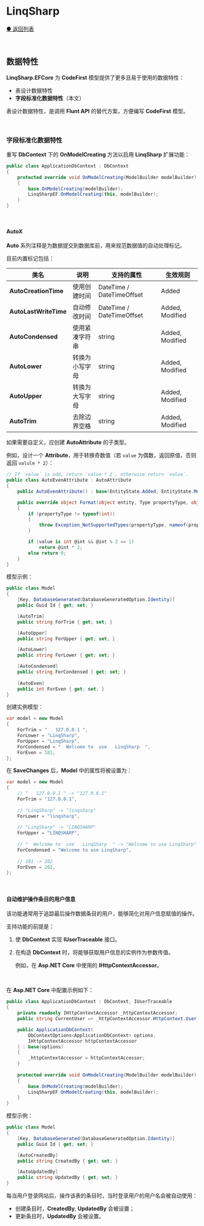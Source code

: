 # LinqSharp

[● 返回列表](https://github.com/zmjack/LinqSharp/blob/master/README-CN.md)

<br/>

## 数据特性

**LinqSharp.EFCore** 为 **CodeFirst** 模型提供了更多且易于使用的数据特性：

- 表设计数据特性
- **字段标准化数据特性**（本文）

表设计数据特性，是调用 **Flunt API** 的替代方案，方便编写 **CodeFirst** 模型。

<br/>

### 字段标准化数据特性

重写 **DbContext** 下的 **OnModelCreating** 方法以启用 **LinqSharp** 扩展功能：

```csharp
public class ApplicationDbContext : DbContext
{
    protected override void OnModelCreating(ModelBuilder modelBuilder)
    {
        base.OnModelCreating(modelBuilder);
        LinqSharpEF.OnModelCreating(this, modelBuilder);
    }
}
```

<br/>

#### AutoX

**Auto** 系列注释是为数据提交到数据库前，用来规范数据值的自动处理标记。

目前内置标记包括：

| 类名                  | 说明           | 支持的属性                | 生效规则        |
| --------------------- | -------------- | ------------------------- | --------------- |
| **AutoCreationTime**  | 使用创建时间   | DateTime / DateTimeOffset | Added           |
| **AutoLastWriteTime** | 自动修改时间   | DateTime / DateTimeOffset | Added, Modified |
| **AutoCondensed**     | 使用紧凑字符串 | string                    | Added, Modified |
| **AutoLower**         | 转换为小写字母 | string                    | Added, Modified |
| **AutoUpper**         | 转换为大写字母 | string                    | Added, Modified |
| **AutoTrim**          | 去除边界空格   | string                    | Added, Modified |

如果需要自定义，应创建 **AutoAttribute** 的子类型。

例如，设计一个 **Attribute**，用于转换奇数值（若 `value` 为偶数，返回原值，否则返回 `valule * 2`）：

```c#
// If `value` is odd, return `value * 2`, otherwise return `value`.
public class AutoEvenAttribute : AutoAttribute
{
    public AutoEvenAttribute() : base(EntityState.Added, EntityState.Modified) { }

    public override object Format(object entity, Type propertyType, object value)
    {
        if (propertyType != typeof(int))
        {
            throw Exception_NotSupportedTypes(propertyType, nameof(propertyType));
        }

        if (value is int @int && @int % 2 == 1)
            return @int * 2;
        else return 0;
    }
}
```
模型示例：

```csharp
public class Model
{
    [Key, DatabaseGenerated(DatabaseGeneratedOption.Identity)]
    public Guid Id { get; set; }

    [AutoTrim]
    public string ForTrim { get; set; }

    [AutoUpper]
    public string ForUpper { get; set; }

    [AutoLower]
    public string ForLower { get; set; }

    [AutoCondensed]
    public string ForCondensed { get; set; }
    
    [AutoEven]
    public int ForEven { get; set; }
}
```

创建实例模型：

```csharp
var model = new Model
{
    ForTrim = "   127.0.0.1 ",
    ForLower = "LinqSharp",
    ForUpper = "LinqSharp",
    ForCondensed = "  Welcome to  use   LinqSharp  ",    
    ForEven = 101,
};
```

在 **SaveChanges** 后，**Model** 中的属性将被设置为：

```c#
var model = new Model
{
    // "   127.0.0.1 " -> "127.0.0.1"
    ForTrim = "127.0.0.1",
    
    // "LinqSharp" -> "linqsharp"
    ForLower = "linqsharp",
    
    // "LinqSharp" -> "LINQSHARP"
    ForUpper = "LINQSHARP",
    
    // "  Welcome to  use   LinqSharp  " -> "Welcome to use LinqSharp"
    ForCondensed = "Welcome to use LinqSharp",
    
    // 101 -> 202
    ForEven = 202,
};
```

<br/>

#### 自动维护操作条目的用户信息

该功能通常用于追踪最后操作数据条目的用户，能够简化对用户信息赋值的操作。

支持功能的前提是：

1. 使 **DbContext** 实现 **IUserTraceable** 接口。

2. 在构造 **DbContext** 时，将能够获取用户信息的实例作为参数传值。

   例如，在 **Asp.NET Core** 中使用的 **IHttpContextAccessor**。

<br/>

在 **Asp.NET Core** 中配置示例如下：

```csharp
public class ApplicationDbContext : DbContext, IUserTraceable
{
    private readonly IHttpContextAccessor _httpContextAccessor;
    public string CurrentUser => _httpContextAccessor.HttpContext.User.Identity.Name;

    public ApplicationDbContext(
        DbContextOptions<ApplicationDbContext> options,
        IHttpContextAccessor httpContextAccessor
    ) : base(options)
    {
        _httpContextAccessor = httpContextAccessor;
    }
    
    protected override void OnModelCreating(ModelBuilder modelBuilder)
    {
        base.OnModelCreating(modelBuilder);
        LinqSharpEF.OnModelCreating(this, modelBuilder);
    }
}
```
模型示例：

```csharp
public class Model
{
    [Key, DatabaseGenerated(DatabaseGeneratedOption.Identity)]
    public Guid Id { get; set; }

    [AutoCreatedBy]
    public string CreatedBy { get; set; }

    [AutoUpdatedBy]
    public string UpdatedBy { get; set; }
}
```
每当用户登录网站后，操作该表的条目时，当时登录用户的用户名会被自动使用：

- 创建条目时，**CreatedBy**, **UpdatedBy** 会被设置；
- 更新条目时，**UpdatedBy** 会被设置。

<br/>